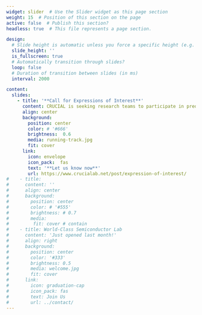 ```yaml
---
widget: slider  # Use the Slider widget as this page section
weight: 15  # Position of this section on the page
active: false  # Publish this section?
headless: true  # This file represents a page section.

design:
  # Slide height is automatic unless you force a specific height (e.g. '400px')
  slide_height: ''
  is_fullscreen: true
  # Automatically transition through slides?
  loop: false
  # Duration of transition between slides (in ms)
  interval: 2000

content:
  slides:
    - title: '**Call for Expressions of Interest**'
      content: CRUCIAL is seeking research teams to participate in prediction markets for climate-related risks.
      align: center
      background:
        position: center
        color: # '#666'
        brightness:  0.6
        media: running-track.jpg
        fit: cover
      link:
        icon: envelope
        icon_pack:  fas
        text: '**Let us know now**'
        url: https://www.crucialab.net/post/expression-of-interest/
#    - title: 
#      content: ''
#      align: center
#      background:
#        position: center
#        color: # '#555'
#        brightness: # 0.7
#        media: 
#         fit: cover # contain
#    - title: World-Class Semiconductor Lab
#      content: 'Just opened last month!'
#      align: right
#      background:
#        position: center
#        color: '#333'
#        brightness: 0.5
#        media: welcome.jpg
#        fit: cover
#      link:
#        icon: graduation-cap
#        icon_pack: fas
#        text: Join Us
#        url: ../contact/
---
```

